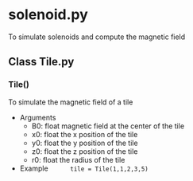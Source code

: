 # solenoid.py
To simulate solenoids and compute the magnetic field

## Class Tile.py
### Tile()
To simulate the magnetic field of a tile

* Arguments
     - B0: float
         magnetic field at the center of the tile
     - x0: float
         the x position of the tile
    - y0: float
         the y position of the tile
    - z0: float
         the z position of the tile
    - r0: float
        the radius of the tile
* Example
    ```
    tile = Tile(1,1,2,3,5) 
    ```
